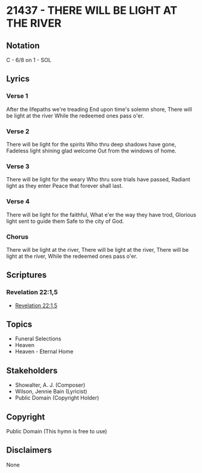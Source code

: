 # 21437 - THERE WILL BE LIGHT AT THE RIVER

## Notation

C - 6/8 on 1 - SOL

## Lyrics

### Verse 1

After the lifepaths we're treading End upon time's solemn shore, There will be light at the river While the redeemed ones pass o'er.

### Verse 2

There will be light for the spirits Who thru deep shadows have gone, Fadeless light shining glad welcome Out from the windows of home.

### Verse 3

There will be light for the weary Who thru sore trials have passed, Radiant light as they enter Peace that forever shall last.

### Verse 4

There will be light for the faithful, What e'er the way they have trod, Glorious light sent to guide them Safe to the city of God.

### Chorus

There will be light at the river, There will be light at the river, There will be light at the river, While the redeemed ones pass o'er.


## Scriptures

### Revelation 22:1,5

- [Revelation 22:1,5](https://www.biblegateway.com/passage/?search=Revelation%2022%3A1%2C5)


## Topics

- Funeral Selections
- Heaven
- Heaven - Eternal Home

## Stakeholders

- Showalter, A. J. (Composer)
- Wilson, Jennie Bain (Lyricist)
- Public Domain (Copyright Holder)

## Copyright

Public Domain
(This hymn is free to use)

## Disclaimers

None

